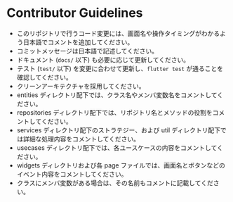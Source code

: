 # Contributor Guidelines

- このリポジトリで行うコード変更には、画面名や操作タイミングがわかるよう日本語でコメントを追加してください。
- コミットメッセージは日本語で記述してください。
- ドキュメント (`docs/` 以下) も必要に応じて更新してください。
- テスト (`test/` 以下) を変更に合わせて更新し、`flutter test` が通ることを確認してください。
- クリーンアーキテクチャを採用してください。
- entities ディレクトリ配下では、クラス名やメンバ変数名をコメントしてください。
- repositories ディレクトリ配下では、リポジトリ名とメソッドの役割をコメントしてください。
- services ディレクトリ配下のストラテジー、および util ディレクトリ配下では詳細な処理内容をコメントしてください。
- usecases ディレクトリ配下では、各ユースケースの内容をコメントしてください。
- widgets ディレクトリおよび各 page ファイルでは、画面名とボタンなどのイベント内容をコメントしてください。
- クラスにメンバ変数がある場合は、その名前もコメントに記載してください。
